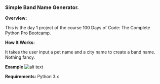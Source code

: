 ### **Simple Band Name Generator.**

**Overview:**

This is the day 1 project of the course 100 Days of Code: The Complete Python Pro Bootcamp.

**How It Works:**

It takes the user input a pet name and a city name to create a band name. Nothing fancy.

**Example**
![alt text]()



**Requirements:**
Python 3.x
